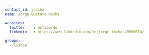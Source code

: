 ```yaml
---
contact_id: jrocha
name: Jorge Gustavo Rocha

websites:
  twitter    : estibordo
  linkedin   : https://www.linkedin.com/in/jorge-rocha-4995601b/

groups:
  - lisboa
---
```

